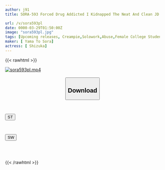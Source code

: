 ```yaml
---
author: j91
title: SORA-593 Forced Drug Addicted I Kidnapped The Neat And Clean JD Who Insulted Me! I Slapped Her, Choked Her, And She Overdosed, Moaned, Rolled Her Eyes, And Her Beautiful Face Collapsed! Shizuka

url: /v/sora593pl
date: 0000-03-29T01:50:00Z
image: "sora593pl.jpg"
tags: [Upcoming releases, Creampie,Solowork,Abuse,Female College Student,Drug	]
maker: [ Yama To Sora]
actress: [ Shizuka]
---
```



{{< rawhtml >}}

<div class="video" data-videoid="pending_link_2.html">
    <a href="javascript:;">
        <img src="/v/sora593pl/sora593pl.jpg" width="WIDTH" height="HEIGHT" alt="sora593pl.mp4" loading="lazy">
    </a>
</div>

<script type="text/javascript" src="https://j91.asia/asset/on-demand-pend.js"></script>

<br>
  <link rel="stylesheet" href="https://j91.asia/asset/bs5.css">
  
  <center>
  <button class="btn btn-primary" type="button" data-bs-toggle="collapse" data-bs-target=".multi-collapse" aria-expanded="false" aria-controls="multiCollapseExample1 multiCollapseExample2"><h2>Download</h2></button></center>
</p>
<div class="row">
  <div class="col">
    <div class="collapse multi-collapse" id="multiCollapseExample1">
      <div class="card card-body">
	      	      <br>
<div class="buttons">  
<p><a href="https://j91.asia/pending_link_2.html" target="_blank"><button class="btn-hover color-3"><i class="fa fa-download"></i> ST</button></a></p></div>
    </div>
  </div>
</div>
  <div class="col">
    <div class="collapse multi-collapse" id="multiCollapseExample2">
      <div class="card card-body">
	      <br>
<div class="buttons">
<p><a href="https://j91.asia/pending_link_2.html" target="_blank"><button class="btn-hover color-2"><i class="fa fa-download"></i> SW</button></a></p></div>
<br><br>
      </div>
    </div>
  </div>
</div>

{{< /rawhtml >}}